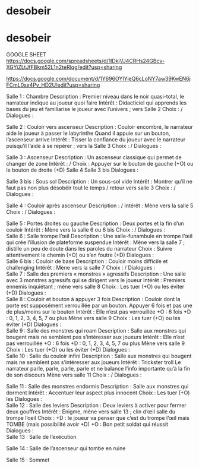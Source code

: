 # desobeir
# desobeir


GOOGLE SHEET https://docs.google.com/spreadsheets/d/1lDkjVJ4CRHs24GBcv-XGYiZLtJfFBkm52L1n2teRlqg/edit?usp=sharing

https://docs.google.com/document/d/1Y696OYIYieQ6cLoNY7aw39KwEN6jFCmL0sx4Pv_HD2U/edit?usp=sharing

Salle 1 : Chambre
Description :           Premier niveau dans le noir quasi-total, le narrateur indique au joueur quoi faire
Intérêt :                  Didacticiel qui apprends les bases du jeu et familiarise le joueur avec l’univers ; vers Salle 2
Choix :                     /
Dialogues :             


Salle 2 : Couloir vers ascenseur
Description :           Couloir encombré, le narrateur aide le joueur à passer le labyrinthe
                               Quand il appuie sur un bouton, l’ascenseur arrive
Intérêt :                  Tisser la confiance du joueur avec le narrateur puisqu’il l’aide à se repérer ; vers la Salle 3
Choix :                     /
Dialogues :             


Salle 3 : Ascenseur
Description :           Un ascenseur classique qui permet de changer de zone
Intérêt :                  /
Choix :                     Appuyer sur le bouton de gauche (+O) ou le bouton de droite (+D)
                                                                              Salle 4                                    Salle 3 bis
Dialogues :             


Salle 3 bis : Sous sol
Description :           Un sous-sol vide
Intérêt :                  Montrer qu’il ne faut pas non plus désobéir tout le temps / retour vers salle 3
Choix :                     /
Dialogues :             


Salle 4 : Couloir après ascenseur
Description :           /
Intérêt :                  Mène vers la salle 5
Choix :                     /
Dialogues :             


Salle 5 : Portes droites ou gauche
Description :           Deux portes et la fin d’un couloir
Intérêt :                  Mène vers la salle 6 ou 6 bis
Choix :                     /
Dialogues :             
Salle 6 : Salle trompe l’œil
Description :           Une salle-funambule en trompe l’œil qui crée l’illusion de plateforme suspendue
Intérêt :                  Mène vers la salle 7 ; distille un peu de doute dans les paroles du narrateur
Choix :                     Suivre attentivement le chemin (+O) ou s’en foutre (+D)
Dialogues :             
Salle 6 bis : Couloir de base
Description :           Couloir moins difficile et challenging
Intérêt :                  Mène vers la salle 7
Choix :                     /
Dialogues :             
Salle 7 : Salle des premiers « monstres » agressifs
Description :           Une salle avec 3 monstres agressifs qui se dirigent vers le joueur
Intérêt :                  Premiers ennemis inquiétant ; mène vers salle 8
Choix :                     Les tuer (+O) ou les éviter (+D)
Dialogues :             
Salle 8 : Couloir et bouton à appuyer 3 fois
Description :           Couloir dont la porte est supposément verrouillée par un bouton. Appuyer 6 fois et pas une de                                   plus/moins sur le bouton
Intérêt :                  Elle n’est pas verrouillée
                               +O : 6 fois
                               +D : 0, 1, 2, 3, 4, 5, 7 ou plus
                               Mène vers salle 9
Choix :                     Les tuer (+O) ou les éviter (+D)
Dialogues :             
Salle 9 : Salle des monstres qui roam
Description :           Salle aux monstres qui bougent mais ne semblent pas s’intéresser aux joueurs
Intérêt :                  Elle n’est pas verrouillée
                               +O : 6 fois
                               +D : 0, 1, 2, 3, 4, 5, 7 ou plus
                               Mène vers salle 9
Choix :                     Les tuer (+O) ou les éviter (+D)
Dialogues :             
Salle 10 : Salle du couloir infini
Description :           Salle aux monstres qui bougent mais ne semblent pas s’intéresser aux joueurs
Intérêt :                  Trickster troll
                               Le narrateur parle, parle, parle, parle et ne balance l’info importante qu’à la fin de son discours
                               Mène vers salle 11
Choix :                     /
Dialogues :             


Salle 11 : Salle des monstres endormis
Description :           Salle aux monstres qui dorment
Intérêt :                  Accentuer leur aspect plus innocent
Choix :                     Les tuer (+O) les
Dialogues :             
Salle 12 : Salle des leviers
Description :           Deux leviers à activer pour fermer deux gouffres
Intérêt :                  Enigme, mène vers salle 13 ; clin d’œil salle du trompe l’oeil
Choix :                     +D : le joueur va penser que c’est du trompe l’œil mais TOMBE (mais possibilité avoir +D)
                               +O : Bon petit soldat qui réussit
Dialogues :             
Salle 13 : Salle de l’exécution
 
Salle 14 : Salle de l’ascenseur qui tombe en ruine
 
Salle 15 : Sommet
 


